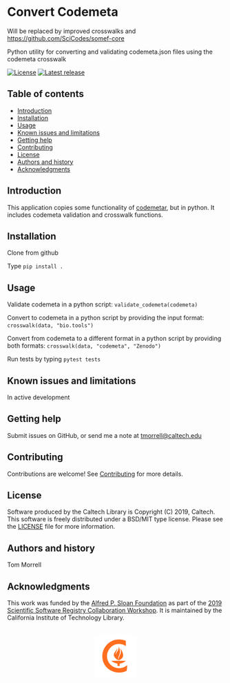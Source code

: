 Convert Codemeta
=====================================================

Will be replaced by improved crosswalks and https://github.com/SciCodes/somef-core

Python utility for converting and validating codemeta.json files using the codemeta crosswalk

[![License](https://img.shields.io/badge/License-BSD%203--Clause-blue.svg?style=flat-square)](https://choosealicense.com/licenses/bsd-3-clause)
[![Latest release](https://img.shields.io/badge/Latest_release-0.0.1-b44e88.svg?style=flat-square)](http://shields.io)


Table of contents
-----------------

* [Introduction](#introduction)
* [Installation](#installation)
* [Usage](#usage)
* [Known issues and limitations](#known-issues-and-limitations)
* [Getting help](#getting-help)
* [Contributing](#contributing)
* [License](#license)
* [Authors and history](#authors-and-history)
* [Acknowledgments](#authors-and-acknowledgments)


Introduction
------------

This application copies some functionality of
[codemetar](https://github.com/ropensci/codemetar), but in python. It includes
codemeta validation and crosswalk functions.

Installation
------------

Clone from github

Type `pip install .`

Usage
-----

Validate codemeta in a python script: `validate_codemeta(codemeta)`

Convert to codemeta in a python script by providing the input format:
`crosswalk(data, "bio.tools")`

Convert from codemeta to a different format in a python script by providing both formats:
`crosswalk(data, "codemeta", "Zenodo")`

Run tests by typing `pytest tests`


Known issues and limitations
----------------------------

In active development

Getting help
------------

Submit issues on GitHub, or send me a note at tmorrell@caltech.edu

Contributing
------------

Contributions are welcome! See [Contributing](CONTRIBUTING) for more details.

License
-------

Software produced by the Caltech Library is Copyright (C) 2019, Caltech.  This software is freely distributed under a BSD/MIT type license.  Please see the [LICENSE](LICENSE) file for more information.


Authors and history
---------------------------

Tom Morrell

Acknowledgments
---------------

This work was funded by the [Alfred P. Sloan Foundation](https://sloan.org/) as
part of the [2019 Scientific Software Registry Collaboration
Workshop](http://asclnet.github.io/SWRegistryWorkshop). It is maintained by the California Institute of Technology Library.


<div align="center">
  <br>
  <a href="https://www.caltech.edu">
    <img width="100" height="100" src=".graphics/caltech-round.png">
  </a>
</div>
